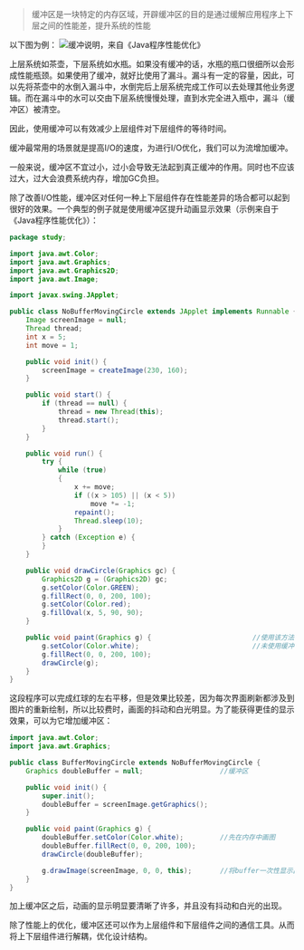 > 缓冲区是一块特定的内存区域，开辟缓冲区的目的是通过缓解应用程序上下层之间的性能差，提升系统的性能

以下图为例：
![缓冲说明，来自《Java程序性能优化》](https://www.amoshuang.com/wp-content/uploads/2018/11/微信图片_20181115204759-e1542286179572.jpg)

上层系统如茶壶，下层系统如水瓶。如果没有缓冲的话，水瓶的瓶口很细所以会形成性能瓶颈。如果使用了缓冲，就好比使用了漏斗。漏斗有一定的容量，因此，可以先将茶壶中的水倒入漏斗中，水倒完后上层系统完成工作可以去处理其他业务逻辑。而在漏斗中的水可以交由下层系统慢慢处理，直到水完全进入瓶中，漏斗（缓冲区）被清空。

因此，使用缓冲可以有效减少上层组件对下层组件的等待时间。

缓冲最常用的场景就是提高I/O的速度，为进行I/O优化，我们可以为流增加缓冲。

一般来说，缓冲区不宜过小，过小会导致无法起到真正缓冲的作用。同时也不应该过大，过大会浪费系统内存，增加GC负担。

除了改善I/O性能，缓冲区对任何一种上下层组件存在性能差异的场合都可以起到很好的效果。一个典型的例子就是使用缓冲区提升动画显示效果（示例来自于《Java程序性能优化》）：
```java
package study;

import java.awt.Color;
import java.awt.Graphics;
import java.awt.Graphics2D;
import java.awt.Image;

import javax.swing.JApplet;

public class NoBufferMovingCircle extends JApplet implements Runnable {
    Image screenImage = null;
    Thread thread;
    int x = 5;
    int move = 1;

    public void init() {
        screenImage = createImage(230, 160);
    }

    public void start() {
        if (thread == null) {
            thread = new Thread(this);
            thread.start();
        }
    }

    public void run() {
        try {
            while (true)
            {
                x += move;
                if ((x > 105) || (x < 5))
                    move *= -1;
                repaint();
                Thread.sleep(10);
            }
        } catch (Exception e) {
        }
    }

    public void drawCircle(Graphics gc) {
        Graphics2D g = (Graphics2D) gc;
        g.setColor(Color.GREEN);
        g.fillRect(0, 0, 200, 100);
        g.setColor(Color.red);
        g.fillOval(x, 5, 90, 90);
    }

    public void paint(Graphics g) {                         //使用该方法画一个圆形
        g.setColor(Color.white);                            //未使用缓冲
        g.fillRect(0, 0, 200, 100);
        drawCircle(g);
    }
}
```
这段程序可以完成红球的左右平移，但是效果比较差，因为每次界面刷新都涉及到图片的重新绘制，所以比较费时，画面的抖动和白光明显。为了能获得更佳的显示效果，可以为它增加缓冲区：
```java
import java.awt.Color;
import java.awt.Graphics;

public class BufferMovingCircle extends NoBufferMovingCircle {
    Graphics doubleBuffer = null;					//缓冲区

    public void init() {
        super.init();
        doubleBuffer = screenImage.getGraphics();
    }

    public void paint(Graphics g) {
        doubleBuffer.setColor(Color.white);			//先在内存中画图
        doubleBuffer.fillRect(0, 0, 200, 100);
        drawCircle(doubleBuffer);

        g.drawImage(screenImage, 0, 0, this);		//将buffer一次性显示出来
    }
}
```
加上缓冲区之后，动画的显示明显要清晰了许多，并且没有抖动和白光的出现。

除了性能上的优化，缓冲区还可以作为上层组件和下层组件之间的通信工具。从而将上下层组件进行解耦，优化设计结构。